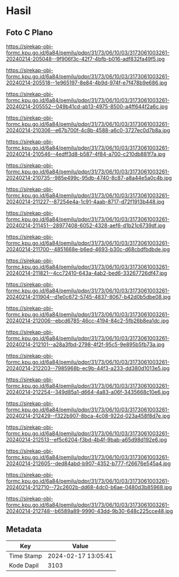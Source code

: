 # Hasil

## Foto C Plano

https://sirekap-obj-formc.kpu.go.id/6a84/pemilu/pdpr/31/73/06/10/03/3173061003261-20240214-205048--9f906f3c-42f7-4bfb-b016-adf832fa49f5.jpg

https://sirekap-obj-formc.kpu.go.id/6a84/pemilu/pdpr/31/73/06/10/03/3173061003261-20240214-205518--1e965197-8e84-4b9d-974f-e7f478b9e686.jpg

https://sirekap-obj-formc.kpu.go.id/6a84/pemilu/pdpr/31/73/06/10/03/3173061003261-20240214-205552--049b41cd-ab13-4975-8500-a4ff644f2a6c.jpg

https://sirekap-obj-formc.kpu.go.id/6a84/pemilu/pdpr/31/73/06/10/03/3173061003261-20240214-210306--e67b700f-4c8b-4588-a6c0-3727ec0d7b8a.jpg

https://sirekap-obj-formc.kpu.go.id/6a84/pemilu/pdpr/31/73/06/10/03/3173061003261-20240214-210546--4edff3d8-b587-4f84-a700-c210db881f7a.jpg

https://sirekap-obj-formc.kpu.go.id/6a84/pemilu/pdpr/31/73/06/10/03/3173061003261-20240214-210735--985e499c-95db-4740-8c87-a8a44e5a0c4b.jpg

https://sirekap-obj-formc.kpu.go.id/6a84/pemilu/pdpr/31/73/06/10/03/3173061003261-20240214-211227--87254e4a-1c91-4aab-8717-d72f1913b448.jpg

https://sirekap-obj-formc.kpu.go.id/6a84/pemilu/pdpr/31/73/06/10/03/3173061003261-20240214-211451--28977408-6052-4328-aef6-d1b21c6739df.jpg

https://sirekap-obj-formc.kpu.go.id/6a84/pemilu/pdpr/31/73/06/10/03/3173061003261-20240214-211700--4851668e-b6ed-4693-b30c-d68cbdfbdbde.jpg

https://sirekap-obj-formc.kpu.go.id/6a84/pemilu/pdpr/31/73/06/10/03/3173061003261-20240214-211821--4cc72410-643a-4ab2-bed6-33267726df47.jpg

https://sirekap-obj-formc.kpu.go.id/6a84/pemilu/pdpr/31/73/06/10/03/3173061003261-20240214-211904--d1e0c672-5745-4837-8067-b42d0b5dbe08.jpg

https://sirekap-obj-formc.kpu.go.id/6a84/pemilu/pdpr/31/73/06/10/03/3173061003261-20240214-212006--ebcd6785-46cc-4194-84c2-5fb26b8ea1dc.jpg

https://sirekap-obj-formc.kpu.go.id/6a84/pemilu/pdpr/31/73/06/10/03/3173061003261-20240214-212101--a28a3fbd-2798-4f2f-95c5-9e895b5fb73a.jpg

https://sirekap-obj-formc.kpu.go.id/6a84/pemilu/pdpr/31/73/06/10/03/3173061003261-20240214-212203--7985968b-ec9b-44f3-a233-dd380d1013e5.jpg

https://sirekap-obj-formc.kpu.go.id/6a84/pemilu/pdpr/31/73/06/10/03/3173061003261-20240214-212254--349d85a1-d664-4a83-a06f-3435668c10e6.jpg

https://sirekap-obj-formc.kpu.go.id/6a84/pemilu/pdpr/31/73/06/10/03/3173061003261-20240214-212429--f322b907-8bca-4c08-922d-023a458f8d7e.jpg

https://sirekap-obj-formc.kpu.go.id/6a84/pemilu/pdpr/31/73/06/10/03/3173061003261-20240214-212513--ef5c6204-f3bd-4b4f-9bab-a65d98d192e6.jpg

https://sirekap-obj-formc.kpu.go.id/6a84/pemilu/pdpr/31/73/06/10/03/3173061003261-20240214-212605--ded84abd-b907-4352-b777-f26676e545a4.jpg

https://sirekap-obj-formc.kpu.go.id/6a84/pemilu/pdpr/31/73/06/10/03/3173061003261-20240214-212710--72c2602b-dd68-4dc0-b6ae-0480d3b85968.jpg

https://sirekap-obj-formc.kpu.go.id/6a84/pemilu/pdpr/31/73/06/10/03/3173061003261-20240214-212748--b6589a89-9990-43dd-9b30-648c225cce48.jpg


## Metadata

| Key        | Value               |
| ---------- | ------------------- |
| Time Stamp | 2024-02-17 13:05:41 |
| Kode Dapil | 3103                |




